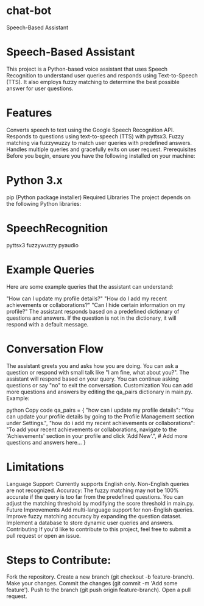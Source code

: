 # chat-bot
Speech-Based Assistant

# Speech-Based Assistant
This project is a Python-based voice assistant that uses Speech Recognition to understand user queries and responds using Text-to-Speech (TTS). It also employs fuzzy matching to determine the best possible answer for user questions.

# Features
Converts speech to text using the Google Speech Recognition API.
Responds to questions using text-to-speech (TTS) with pyttsx3.
Fuzzy matching via fuzzywuzzy to match user queries with predefined answers.
Handles multiple queries and gracefully exits on user request.
Prerequisites
Before you begin, ensure you have the following installed on your machine:

# Python 3.x
pip (Python package installer)
Required Libraries
The project depends on the following Python libraries:

# SpeechRecognition
pyttsx3
fuzzywuzzy
pyaudio

# Example Queries
Here are some example queries that the assistant can understand:

"How can I update my profile details?"
"How do I add my recent achievements or collaborations?"
"Can I hide certain information on my profile?"
The assistant responds based on a predefined dictionary of questions and answers. If the question is not in the dictionary, it will respond with a default message.

# Conversation Flow
The assistant greets you and asks how you are doing.
You can ask a question or respond with small talk like "I am fine, what about you?".
The assistant will respond based on your query.
You can continue asking questions or say "no" to exit the conversation.
Customization
You can add more questions and answers by editing the qa_pairs dictionary in main.py. Example:

python
Copy code
qa_pairs = {
    "how can i update my profile details": "You can update your profile details by going to the Profile Management section under Settings.",
    "how do i add my recent achievements or collaborations": "To add your recent achievements or collaborations, navigate to the 'Achievements' section in your profile and click 'Add New'.",
    # Add more questions and answers here...
}
# Limitations
Language Support: Currently supports English only. Non-English queries are not recognized.
Accuracy: The fuzzy matching may not be 100% accurate if the query is too far from the predefined questions. You can adjust the matching threshold by modifying the score threshold in main.py.
Future Improvements
Add multi-language support for non-English queries.
Improve fuzzy matching accuracy by expanding the question dataset.
Implement a database to store dynamic user queries and answers.
Contributing
If you'd like to contribute to this project, feel free to submit a pull request or open an issue.

# Steps to Contribute:
Fork the repository.
Create a new branch (git checkout -b feature-branch).
Make your changes.
Commit the changes (git commit -m 'Add some feature').
Push to the branch (git push origin feature-branch).
Open a pull request.

